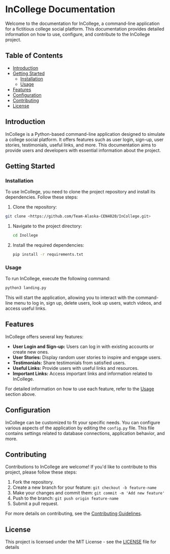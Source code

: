 # InCollege Documentation

Welcome to the documentation for InCollege, a command-line application for a fictitious college social platform. This documentation provides detailed information on how to use, configure, and contribute to the InCollege project.

## Table of Contents

- [Introduction](#introduction)
- [Getting Started](#getting-started)
  - [Installation](#installation)
  - [Usage](#usage)
- [Features](#features)
- [Configuration](#configuration)
- [Contributing](#contributing)
- [License](#license)

## Introduction

InCollege is a Python-based command-line application designed to simulate a college social platform. It offers features such as user login, sign-up, user stories, testimonials, useful links, and more. This documentation aims to provide users and developers with essential information about the project.

## Getting Started

### Installation

To use InCollege, you need to clone the project repository and install its dependencies. Follow these steps:

1. Clone the repository:
   

```bash
git clone <https://github.com/Team-Alaska-CEN4020/InCollege.git>
```

1. Navigate to the project directory:
    
    ```bash
    cd Inollege
    
    ```
    
2. Install the required dependencies:
    
    ```bash
    pip install -r requirements.txt
    
    ```
    

### Usage

To run InCollege, execute the following command:

```bash
python3 landing.py

```

This will start the application, allowing you to interact with the command-line menu to log in, sign up, delete users, look up users, watch videos, and access useful links.

## Features

InCollege offers several key features:

- **User Login and Sign-up:** Users can log in with existing accounts or create new ones.
- **User Stories:** Display random user stories to inspire and engage users.
- **Testimonials:** Share testimonials from satisfied users.
- **Useful Links:** Provide users with useful links and resources.
- **Important Links:** Access important links and information related to InCollege.

For detailed information on how to use each feature, refer to the [Usage](https://www.notion.so/README-md-33a21d9c683348cb90b039690cd367dd?pvs=21) section above.

## Configuration

InCollege can be customized to fit your specific needs. You can configure various aspects of the application by editing the `config.py` file. This file contains settings related to database connections, application behavior, and more.

## Contributing

Contributions to InCollege are welcome! If you'd like to contribute to this project, please follow these steps:

1. Fork the repository.
2. Create a new branch for your feature: `git checkout -b feature-name`
3. Make your changes and commit them: `git commit -m 'Add new feature'`
4. Push to the branch: `git push origin feature-name`
5. Submit a pull request.

For more details on contributing, see the [Contributing Guidelines](https://www.notion.so/CONTRIBUTING.md).

## License

This project is licensed under the MIT License - see the [LICENSE](https://www.notion.so/LICENSE) file for details
